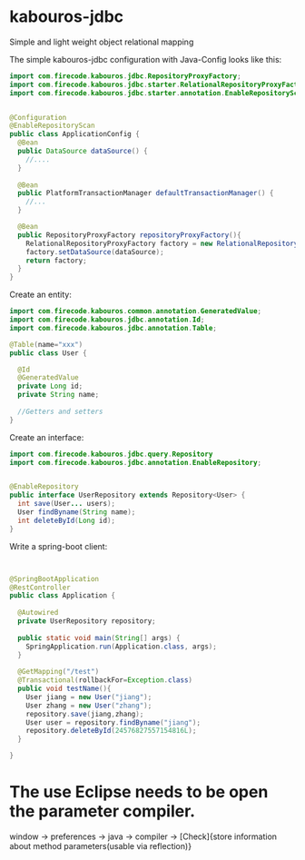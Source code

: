 # kabouros-jdbc

Simple and light weight object relational mapping

The simple kabouros-jdbc configuration with Java-Config looks like this:

```java
import com.firecode.kabouros.jdbc.RepositoryProxyFactory;
import com.firecode.kabouros.jdbc.starter.RelationalRepositoryProxyFactory;
import com.firecode.kabouros.jdbc.starter.annotation.EnableRepositoryScan;


@Configuration
@EnableRepositoryScan
public class ApplicationConfig {
  @Bean
  public DataSource dataSource() {
    //....
  }
  
  @Bean
  public PlatformTransactionManager defaultTransactionManager() {
    //...
  }

  @Bean
  public RepositoryProxyFactory repositoryProxyFactory(){
    RelationalRepositoryProxyFactory factory = new RelationalRepositoryProxyFactory();
	factory.setDataSource(dataSource);
	return factory;
  }
}
```

Create an entity:

```java
import com.firecode.kabouros.common.annotation.GeneratedValue;
import com.firecode.kabouros.jdbc.annotation.Id;
import com.firecode.kabouros.jdbc.annotation.Table;

@Table(name="xxx")
public class User {

  @Id
  @GeneratedValue
  private Long id;
  private String name;
       
  //Getters and setters
}
```

Create an interface:

```java
import com.firecode.kabouros.jdbc.query.Repository
import com.firecode.kabouros.jdbc.annotation.EnableRepository;


@EnableRepository
public interface UserRepository extends Repository<User> {
  int save(User... users);
  User findByname(String name);
  int deleteById(Long id);
}
```

Write a spring-boot client:
```java


@SpringBootApplication
@RestController
public class Application {
	
  @Autowired
  private UserRepository repository; 
	 
  public static void main(String[] args) {
    SpringApplication.run(Application.class, args);
  }
	
  @GetMapping("/test")
  @Transactional(rollbackFor=Exception.class)
  public void testName(){
    User jiang = new User("jiang");
	User zhang = new User("zhang");
	repository.save(jiang,zhang);
	User user = repository.findByname("jiang");
    repository.deleteById(24576827557154816L);
  }

}
```

# The use Eclipse needs to be open the parameter compiler.
window ->  preferences -> java -> compiler -> [Check]{store information about method parameters(usable via reflection)}





